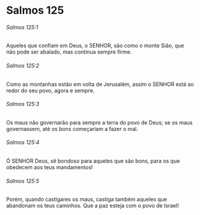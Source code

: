 # Salmos 125

###### Salmos 125:1

Aqueles que confiam em Deus, o SENHOR, são como o monte Sião, que não pode ser abalado, mas continua sempre firme.

###### Salmos 125:2

Como as montanhas estão em volta de Jerusalém, assim o SENHOR está ao redor do seu povo, agora e sempre.

###### Salmos 125:3

Os maus não governarão para sempre a terra do povo de Deus; se os maus governassem, até os bons começariam a fazer o mal.

###### Salmos 125:4

Ó SENHOR Deus, sê bondoso para aqueles que são bons, para os que obedecem aos teus mandamentos!

###### Salmos 125:5

Porém, quando castigares os maus, castiga também aqueles que abandonam os teus caminhos. Que a paz esteja com o povo de Israel!

